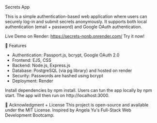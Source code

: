 Secrets App

This is a simple authentication-based web application where users can securely log-in and submit secrets anonymously. 
It supports both local authentication (email + password) and Google OAuth authentication.

Live Demo on Render: https://secrets-nonb.onrender.com/
Try it now! 

📌 Features
- Authentication: Passport.js, bcrypt, Google OAuth 2.0
- Frontend: EJS, CSS
- Backend: Node.js, Express.js
- Database: PostgreSQL (via pg library) and hosted on render
- Security: Passwords are hashed using bcrypt
- Deployment: Render

Install dependencies by npm install. Users can tun the app locally by  npm start.
The app will then run on http://localhost:3000.

📜 Acknowledgment + License
This project is open-source and available under the MIT License.
Inspired by Angela Yu's Full-Stack Web Development Bootcamp.
